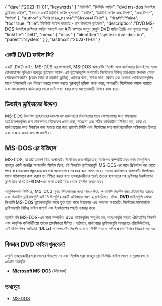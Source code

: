 {
   "date":"2023-11-01",
   "keywords":[
"ডিভিডি",
"ডিভিডি ফাইল",
"dvd ms-dos ডিভাইস ড্রাইভার ফাইল",
"কিভাবে একটি ডিভিডি ফাইল খুলবেন",
"ফাইল",
"ডিভিডি ফাইল এক্সটেনশন",
"এক্সটেনশন",
"ফাইল"
],
   "author":{
      "display_name":"Shakeel Faiz"
},
   "draft":"false",
   "toc":true,
   "title":"ডিভিডি ফাইল ফরম্যাট - ডস ডিভাইস ড্রাইভার",
   "description":"DVD MS-DOS ডিভাইস ড্রাইভার ফাইল ফরম্যাট এবং API সম্পর্কে জানুন যেগুলি DVD ফাইল তৈরি এবং খুলতে পারে।",
   "linktitle":"DVD",
   "menu":{
      "docs":{
         "identifier":"system-dvd-dos-bn",
         "parent":"system"
}
},
   "lastmod":"2023-11-01"
}

## একটি DVD ফাইল কি?

একটি .DVD ফাইল, MS-DOS এর প্রেক্ষাপটে, MS-DOS অপারেটিং সিস্টেম এবং হার্ডওয়্যার ডিভাইসের মধ্যে যোগাযোগের সুবিধার্থে ব্যবহৃত ড্রাইভার ফাইল; এই ড্রাইভারগুলি অপারেটিং সিস্টেমকে বিভিন্ন হার্ডওয়্যার উপাদান যেমন স্টোরেজ ডিভাইস (যেমন সিডি বা ডিভিডি ড্রাইভ), গ্রাফিক্স কার্ড, সাউন্ড কার্ড, প্রিন্টার এবং অন্যান্য পেরিফেরালগুলির সাথে ইন্টারঅ্যাক্ট এবং নিয়ন্ত্রণ করতে সক্ষম করতে গুরুত্বপূর্ণ ভূমিকা পালন করে; অপারেটিং সিস্টেমকে কমান্ড পাঠাতে এবং কার্যকরভাবে হার্ডওয়্যার থেকে ডেটা গ্রহণ করার জন্য মধ্যস্থতাকারী হিসাবে কাজ করে।

## ডিভাইস ড্রাইভারের উদ্দেশ্য

MS-DOS ডিভাইস ড্রাইভারের উদ্দেশ্য হল হার্ডওয়্যার ডিভাইসের সাথে যোগাযোগের জন্য সফ্টওয়্যার অ্যাপ্লিকেশনগুলির জন্য মানসম্মত ইন্টারফেস প্রদান করা, সামঞ্জস্য এবং সঠিক কার্যকারিতা নিশ্চিত করা; তারা যে হার্ডওয়্যারের জন্য ডিজাইন করা হয়েছে তার জন্য প্রায়শই নির্দিষ্ট এবং সিস্টেমের জন্য হার্ডওয়্যারটিকে সঠিকভাবে চিনতে এবং ব্যবহার করার জন্য প্রয়োজনীয়।

## MS-DOS এর ইতিহাস

MS-DOS, যা মাইক্রোসফ্ট ডিস্ক অপারেটিং সিস্টেমের জন্য দাঁড়িয়েছে, ব্যক্তিগত কম্পিউটিংয়ের প্রথম দিনগুলিতে ব্যবহৃত একটি জনপ্রিয় অপারেটিং সিস্টেম ছিল; এই ডিভাইস ড্রাইভারগুলি MS-DOS এর সাথে প্রিইন্সটল করা যেতে পারে বা হার্ডওয়্যার প্রস্তুতকারকের দ্বারা আলাদাভাবে সরবরাহ করা যেতে পারে। তাদের হার্ডওয়্যার অপারেটিং সিস্টেমের সাথে সঠিকভাবে কাজ করবে তা নিশ্চিত করার জন্য ব্যবহারকারীদের প্রায়ই তাদের হার্ডওয়্যার সহ ড্রাইভার ইনস্টলেশন ফ্লপি ডিস্ক বা CD-ROM-এর মতো একটি ডিস্ক থেকে ইনস্টল করতে হয়।

আধুনিক কম্পিউটিংয়ে, MS-DOS মূলত উইন্ডোজের মতো আরও উন্নত অপারেটিং সিস্টেম দ্বারা প্রতিস্থাপিত হয়েছে এবং ডিভাইস ড্রাইভারগুলি এই সিস্টেমগুলির একটি অবিচ্ছেদ্য অংশ হয়ে উঠেছে। যদিও **.DVD** ফাইলগুলি এখনও লিগ্যাসি MS-DOS ড্রাইভারগুলির সাথে যুক্ত হতে পারে উইন্ডোজ এবং অন্যান্য অপারেটিং সিস্টেমের সমসাময়িক ড্রাইভারগুলি বিভিন্ন ফাইল ফর্ম্যাট এবং ইনস্টলেশন পদ্ধতি ব্যবহার করে৷

আপনি যদি MS-DOS-এর সাথে সম্পর্কিত .dvd ফাইলগুলির সম্মুখীন হন, তবে সেগুলি সম্ভবত ঐতিহাসিক নিদর্শন এবং আধুনিক কম্পিউটিংয়ে তাদের প্রাসঙ্গিকতা সীমিত। বর্তমানে, হার্ডওয়্যার ড্রাইভারগুলি সাধারণত এক্সিকিউটেবল, ডাইনামিক-লিঙ্ক লাইব্রেরি (DLLs) বা অপারেটিং সিস্টেমের জন্য নির্দিষ্ট অন্যান্য ফাইল প্রকার হিসাবে বিতরণ করা হয়।

## কিভাবে DVD ফাইল খুলবেন?

এগুলি ব্যবহারকারীর দ্বারা খোলার উদ্দেশ্যে নয় এবং সিস্টেম দ্বারা ব্যবহৃত হয়৷ ডিভিডি ফাইল খোলা বা রেফারেন্স যে প্রোগ্রাম অন্তর্ভুক্ত

- **Microsoft MS-DOS** (উইন্ডোজ)

## তথ্যসূত্র
* [MS-DOS](https://en.wikipedia.org/wiki/MS-DOS)

